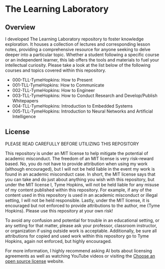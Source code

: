 # The Learning Laboratory
## Overview
I developed The Learning Laboratory repository to foster knowledge exploration. It houses a collection of lectures and corresponding lesson notes, providing a comprehensive resource for anyone seeking to delve deeper into a particular topic. Whether a student following a specific course or an independent learner, this lab offers the tools and materials to fuel your intellectual curiosity. Please take a look at the list below of the following courses and topics covered within this repository.

* 000-TLL-TymeHopkins: How to Present
* 001-TLL-TymeHopkins: How to Communicate
* 002-TLL-TymeHopkins: How to Engineer
* 003-TLL-TymeHopkins: How to Conduct Research and Develop/Publish Whitepapers
* 004-TLL-TymeHopkins: Introduction to Embedded Systems
* 005-TLL-TymeHopkins: Introduction to Neural Networks and Artificial Intelligence

## License
PLEASE READ CAREFULLY BEFORE UTILIZING THIS REPOSITORY

This repository is under an MIT license to help mitigate the potential of academic misconduct. The freedom of an MIT license is very risk-reward based. No, you do not have to provide attribution when using my work (although encouraged), but I will not be held liable in the event my work is found in an academic misconduct case. In short, the MIT license says that you can take and do just about anything you wish with this repository, but under the MIT license I, Tyme Hopkins, will not be held liable for any misuse of my content published within this repository. For example, if any of the content used in this repository is used in an academic misconduct or illegal setting, I will not be held responsible. Lastly, under the MIT license, it is encouraged but not enforced to provide attributions to the author, me (Tyme Hopkins). Please use this repository at your own risk!

To avoid any confusion and potential for trouble in an educational setting, or any setting for that matter, please ask your professor, classroom instructor, or organization if using outside work is acceptable. Additionally, be sure all attributions for copied and used work within this repository go to Tyme Hopkins, again not enforced, but highly encouraged.

For more information, I highly recommend asking AI bots about licensing agreements as well as watching YouTube videos or visiting the [Choose an open source license](https://choosealicense.com/) website.
